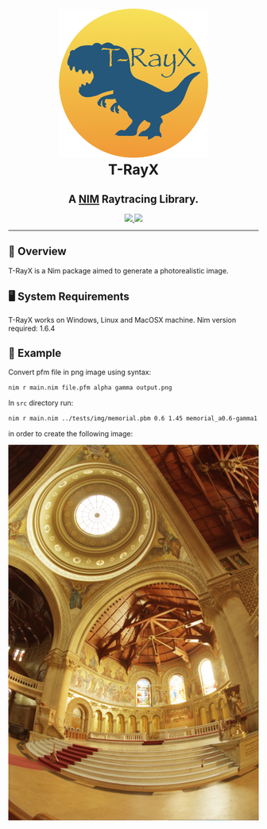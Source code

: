 <h1 align="center">
  <br>
  <a href="https://github.com/teob97/T-RayX/"><img src="logo/T-RayX.png" alt="T-RayX" width="300" height="300"></a>
  <br>
  T-RayX
  <br>
</h1>

<h2 align="center">A <a href="https://nim-lang.org/" target="_blank">NIM</a> Raytracing Library.</h2>

<p align="center">
  <a href='https://github.com/teob97/T-RayX/releases'>
  <img src='https://img.shields.io/github/v/release/teob97/T-RayX?color=%23FDD835&label=version&style=for-the-badge'>
  </a>
  <a href='https://github.com/teob97/T-RayX/blob/main/LICENSE'>
  <img src='https://img.shields.io/github/license/teob97/T-RayX?style=for-the-badge'>
  </a>
<!---
  <a href="https://github.com/teob97/T-RayX/releases">
    <img src="https://img.shields.io/github/v/release/teob97/T-RayX?color=orange&&sort=semver&style=flat-square" alt="Version">
  </a>
  <a href="https://github.com/teob97/T-RayX/blob/master/LICENSE">
    <img src="https://img.shields.io/github/license/teob97/T-RayX?color=blue&style=flat-square" alt="License">
  </a>
  <a href="https://www.paypal.me/EGatti619">
    <img src="https://img.shields.io/badge/$-donate-ff69b4.svg?maxAge=2592000&amp;style=flat-square">
  </a>
-->
</p>

---

## :t-rex: Overview
T-RayX is a Nim package aimed to generate a photorealistic image.

## :desktop_computer: System Requirements
T-RayX works on Windows, Linux and MacOSX machine.
Nim version required: 1.6.4

## :rocket: Example
Convert pfm file in png image using syntax:

```bash
nim r main.nim file.pfm alpha gamma output.png
```

In `src` directory run:

```bash
nim r main.nim ../tests/img/memorial.pbm 0.6 1.45 memorial_a0.6-gamma1.45.png
```

in order to create the following image:

![](output/memorial_a0.6-gamma1.45.png)